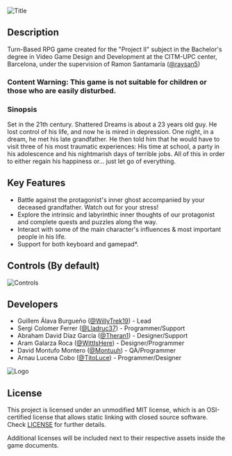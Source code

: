 ![Title](https://github.com/WillyTrek19/Project-19-2000/blob/master/docs/Wiki%20Resources/Title.png)

## Description

Turn-Based RPG game created for the "Project II" subject in the Bachelor's degree in Video Game Design and Development at the CITM-UPC center, Barcelona, under the supervision of Ramon Santamaría ([@raysan5](https://github.com/raysan5))

### **Content Warning: This game is not suitable for children or those who are easily disturbed.**

### Sinopsis
Set in the 21th century. Shattered Dreams is about a 23 years old guy. He lost control of his life, and now he is mired in depression. One night, in a dream, he met his late grandfather. He then told him that he would have to visit three of his most traumatic experiences: His time at school, a party in his adolescence and his nightmarish days of terrible jobs. All of this in order to either regain his happiness or... just let go of everything.

## Key Features
- Battle against the protagonist's inner ghost accompanied by your deceased grandfather. Watch out for your stress!
- Explore the intrinsic and labyrinthic inner thoughts of our protagonist and complete quests and puzzles along the way.
- Interact with some of the main character's influences & most important people in his life.
- Support for both keyboard and gamepad*.

## Controls (By default)
![Controls](https://github.com/WillyTrek19/Project-19-2000/blob/master/Screenshots/ControlsGold.png)

## Developers

 - Guillem Álava Burgueño ([@WillyTrek19](https://github.com/WillyTrek19/)) - Lead
 - Sergi Colomer Ferrer ([@Lladruc37](https://github.com/Lladruc37)) - Programmer/Support
 - Abraham David Díaz García ([@Theran1](https://github.com/Theran1))  - Designer/Support
 - Aram Galarza Roca ([@WittIsHere](https://github.com/WittIsHere)) - Designer/Programmer
 - David Montufo Montero ([@Montuuh](https://github.com/Montuuh)) - QA/Programmer
 - Arnau Lucena Cobo ([@TitoLuce](https://github.com/TitoLuce)) - Programmer/Designer

![Logo](https://github.com/WillyTrek19/Project-19-2000/blob/master/docs/Wiki%20Resources/LogoSmall.png)

## License

This project is licensed under an unmodified MIT license, which is an OSI-certified license that allows static linking with closed source software. Check [LICENSE](LICENSE) for further details.

Additional licenses will be included next to their respective assets inside the game documents.
